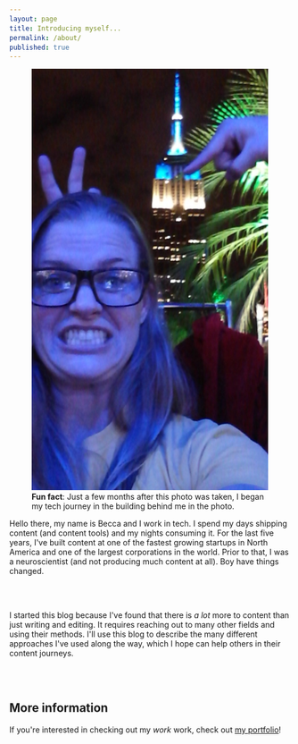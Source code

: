 ```yaml
---
layout: page
title: Introducing myself...
permalink: /about/
published: true
---
```


<html>
<head>
<meta name="viewport" content="width=device-width, initial-scale=1.0">
<link rel="stylesheet" href="style.css">
</head>
<body>
  <figure class="img-me">
    <img src="https://raw.githubusercontent.com/beccarobins/beccarobins.github.io/master/images/becca-stupid-face.jpg" alt="Photograph of Becca's lovely face with the Empire State Building in the background.">
    <figcaption><strong>Fun fact</strong>: Just a few months after this photo was taken, I began my tech journey in the building behind me in the photo.</figcaption>
  </figure>
  <div class="wrapper">
    <article class="img-info">
      <p> Hello there, my name is Becca and I work in tech. I spend my days shipping content (and content tools) and my nights consuming it. For the last five years, I've built content at one of the fastest growing startups in North America and one of the largest corporations in the world. Prior to that, I was a neuroscientist (and not producing much content at all). Boy have things changed. </p>
      <br><br>
      <p>I started this blog because I've found that there is <i>a lot</i> more to content than just writing and editing. It requires reaching out to many other fields and using their methods. I'll use this blog to describe the many different approaches I've used along the way, which I hope can help others in their content journeys.
      </p>
      <br><br>
    </article>
      <H2>More information</H2>
      <p>If you're interested in checking out my <i>work</i> work, check out <a href="https://www.beccarobins.com" target="_blank">my portfolio</a>!
      </p>
  </div>
</body>
</html>
